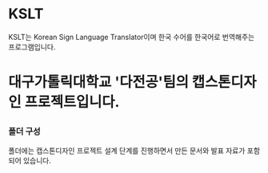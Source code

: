 # KSLT
KSLT는 Korean Sign Language Translator이며 한국 수어를 한국어로 번역해주는 프로그램입니다.

<h1 dir="auto">
  <p>대구가톨릭대학교 '다전공'팀의 캡스톤디자인 프로젝트입니다.</p>
</h1>

<h3 dir="auto">
  <p>폴더 구성</p>
</h3>
  <p>폴더에는 캡스톤디자인 프로젝트 설계 단계를 진행하면서 만든 문서와 발표 자료가 포함되어 있습니다.</p>
